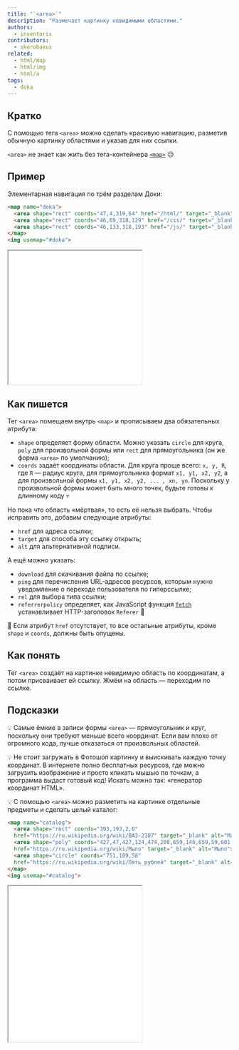 ```yaml
---
title: "`<area>`"
description: "Размечает картинку невидимыми областями."
authors:
  - inventoris
contributors:
  - skorobaeus
related:
  - html/map
  - html/img
  - html/a
tags:
  - doka
---
```


## Кратко

С помощью тега `<area>` можно сделать красивую навигацию, разметив обычную картинку областями и указав для них ссылки.

<aside>

`<area>` не знает как жить без тега-контейнера [`<map>`](/html/map/) 😥

</aside>

## Пример

Элементарная навигация по трём разделам Доки:

```html
<map name="doka">
  <area shape="rect" coords="47,4,319,64" href="/html/" target="_blank" alt="HTML">
  <area shape="rect" coords="46,69,318,129" href="/css/" target="_blank" alt="CSS">
  <area shape="rect" coords="46,133,318,193" href="/js/" target="_blank" alt="JS">
</map>
<img usemap="#doka">
```

<iframe title="Базовый пример" src="demos/basic/" height="300"></iframe>

## Как пишется

Тег `<area>` помещаем внутрь `<map>` и прописываем два обязательных атрибута:

- `shape` определяет форму области. Можно указать `circle` для круга, `poly` для произвольной формы или `rect` для прямоугольника (он же форма `<area>` по умолчанию);
- `coords` задаёт координаты области. Для круга проще всего: `x, y, R`, где `R` — радиус круга, для прямоугольника формат `x1, y1, x2, y2`, а для произвольной формы `x1, y1, x2, y2, ... , xn, yn`. Поскольку у произвольной формы может быть много точек, будьте готовы к длинному коду 💀

Но пока что область «мёртвая», то есть её нельзя выбрать. Чтобы исправить это, добавим следующие атрибуты:

- `href` для адреса ссылки;
- `target` для способа эту ссылку открыть;
- `alt` для альтернативной подписи.

А ещё можно указать:

- `download` для скачивания файла по ссылке;
- `ping` для перечисления URL-адресов ресурсов, которым нужно уведомление о переходе пользователя по гиперссылке;
- `rel` для выбора типа ссылки;
- `referrerpolicy` определяет, как JavaScript функция [`fetch`](/js/fetch/) устанавливает HTTP-заголовок `Referer` 🤖

<aside>

🫥 Если атрибут `href` отсутствует, то все остальные атрибуты, кроме `shape` и `coords`, должны быть опущены.

</aside>

## Как понять

Тег `<area>` создаёт на картинке невидимую область по координатам, а потом присваивает ей ссылку. Жмём на область — переходим по ссылке.

## Подсказки

💡 Самые ёмкие в записи формы `<area>` — прямоугольник и круг, поскольку они требуют меньше всего координат. Если вам плохо от огромного кода, лучше отказаться от произвольных областей.

💡 Не стоит загружать в Фотошоп картинку и выискивать каждую точку координат. В интернете полно бесплатных ресурсов, где можно загрузить изображение и просто кликать мышью по точкам, а программа выдаст готовый код! Искать можно так: «генератор координат HTML».

💡 С помощью `<area>` можно разметить на картинке отдельные предметы и сделать целый каталог:

```html
<map name="catalog">
  <area shape="rect" coords="393,193,2,0"
  href="https://ru.wikipedia.org/wiki/ВАЗ-2107" target="_blank" alt="Машина">
  <area shape="poly" coords="427,47,427,124,474,208,659,149,659,59,601,0"
  href="https://ru.wikipedia.org/wiki/Мыло" target="_blank" alt="Мыло">
  <area shape="circle" coords="751,109,58"
  href="https://ru.wikipedia.org/wiki/Пять_рублей" target="_blank" alt="Монета">
</map>
<img usemap="#catalog">
```

<iframe title="Пример каталога" src="demos/catalog/" height="350"></iframe>
